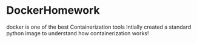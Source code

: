 # DockerHomework
docker is one of the best Containerization tools 
Intially created a standard python image to understand how containerization works!
